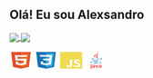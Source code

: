 ## Olá! Eu sou Alexsandro


<a href="https://github.com/O-Alexsandro">
  <img align="center" src="https://github-readme-stats.vercel.app/api?username=O-Alexsandro&show_icons=true&theme=codeSTACKr" />
</a>
<a href="https://github.com/O-Alexsandro">
  <img height="194em" align="center" src="https://github-readme-stats.vercel.app/api/top-langs/?username=O-Alexsandro&layout=compact&theme=codeSTACKr" />
</a>

<div style="display:inline_block"><br> 
  <img align="center" height="30" width="40" alt="HTML" src="https://raw.githubusercontent.com/devicons/devicon/master/icons/html5/html5-original.svg"/> 
  <img align="center" height="30" width="40" alt="CSS" src="https://raw.githubusercontent.com/devicons/devicon/master/icons/css3/css3-original.svg"/> 
  <img align="center" height="30" width="40" alt="JavaScript" src="https://raw.githubusercontent.com/devicons/devicon/master/icons/javascript/javascript-plain.svg"/> 
  <img align="center" height="30" width="40" alt="JavaScript" src="https://raw.githubusercontent.com/devicons/devicon/master/icons/java/java-original-wordmark.svg"/> 
</div>
 
          
